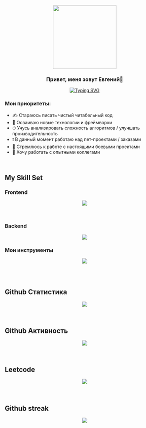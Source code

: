 <div align="center">
  <img src="https://i.pinimg.com/originals/40/c5/c5/40c5c5dfdd0874b4acf5ab25817457a3.gif" align="center" style="width: 200px;" />
</div>  

### <div align="center">Привет, меня зовут Евгений🦝</div>  
<div align="center"> <a href="https://git.io/typing-svg" ><img src="https://readme-typing-svg.demolab.com?font=Fira+Code&pause=1000&width=435&lines=I'm+web-developer+from+Moscow" alt="Typing SVG" /></a> </div>


### Мои приоритеты:

- ✍ Стараюсь писать чистый читабельный код
- 🚀 Осваиваю новые технологии и фреймворки
- ⏱ Учусь анализировать сложность алгоритмов / улучшать производительность
-  ❗ В данный момент работаю над пет-проектами / заказами 
- 🎯 Стремлюсь к работе с настоящими боевыми проектами
- 🔞 Хочу работать с опытными коллегами

<br>

## My Skill Set  

### Frontend  
<p align="center">
  <a href="https://skillicons.dev">
    <img src="https://skillicons.dev/icons?i=html,css,sass,tailwind,js,ts,react,nextjs,redux,vue,nuxtjs,jest,cypress" />
  </a>
</p>

<br/>  

  
### Backend  
<p align="center">
  <a href="https://skillicons.dev">
    <img src="https://skillicons.dev/icons?i=express,mongodb,postgres,prisma,nodejs" />
  </a>
</p>

</td><td valign="top" width="33%">

### Мои инструменты  
<p align="center">
  <a href="https://skillicons.dev">
    <img src="https://skillicons.dev/icons?i=figma,ps,git,notion,obsidian,npm,yarn,pnpm,postman,powershell,vscode,vite,webpack,vercel" />
  </a>
</p>

</td><td valign="top" width="33%">
  
  
<br/> 

<br/>  


## Github Статистика  
<div align="center"><img src="https://github-readme-stats.vercel.app/api?username=Camteer&show_icons=true&count_private=true&hide_border=true&theme=react" align="center" /></div>  

<br/>  

<br/>  

## Github Активность  
<div align="center"><img src="https://github-readme-stats.vercel.app/api/top-langs/?username=Camteer&layout=compact&theme=react" align="center" /></div>  

<br/>  

<br/>  

## Leetcode 
<div align="center"> <a href="" ><img src="https://leetcard.jacoblin.cool/Camteer?font=Dancing_Script" /></a> </div>



<br/>

<br/>  

## Github streak 
<div align="center"><img src="https://github-readme-streak-stats.herokuapp.com/?user=Camteer" align="center" /></div>  

<br/>



  







